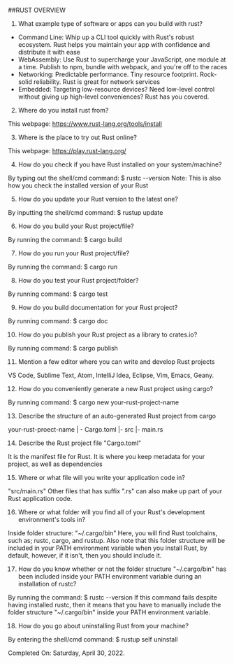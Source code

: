    ##RUST OVERVIEW

1. What example type of software or apps can you build with rust?

- Command Line: Whip up a CLI tool quickly with Rust's robust ecosystem. Rust helps you maintain your app with confidence and distribute it with ease
- WebAssembly: Use Rust to supercharge your JavaScript, one module at a time. Publish to npm, bundle with webpack, and you're off to the races
- Networking: Predictable performance. Tiny resource footprint. Rock-solid reliability. Rust is great for network services
- Embedded: Targeting low-resource devices? Need low-level control without giving up high-level conveniences? Rust has you covered.


2. Where do you install rust from?

This webpage: https://www.rust-lang.org/tools/install


3. Where is the place to try out Rust online?

This webpage:
https://play.rust-lang.org/


4. How do you check if you have Rust installed on your system/machine?

By typing out the shell/cmd command:
$ rustc --version
Note: This is also how you check the installed version of your Rust


5. How do you update your Rust version to the latest one?

By inputting the shell/cmd command:
$ rustup update


6. How do you build your Rust project/file?

By running the command:
$ cargo build


7. How do you run your Rust project/file?

By running the command:
$ cargo run


8. How do you test your Rust project/folder?

By running command:
$ cargo test


9. How do you build documentation for your Rust project?

By running command:
$ cargo doc


10. How do you publish your Rust project as a library to crates.io?

By running command:
$ cargo publish


11. Mention a few editor where you can write and develop Rust projects

VS Code, Sublime Text, Atom, IntelliJ Idea, Eclipse, Vim, Emacs, Geany.


12. How do you conveniently generate a new Rust project using cargo?

By running command:
$ cargo new your-rust-project-name


13. Describe the structure of an auto-generated Rust project from cargo

your-rust-proect-name
| - Cargo.toml
|- src
  |- main.rs


14. Describe the Rust project file "Cargo.toml"

It is the manifest file for Rust. It is where you keep metadata for your project, as well as dependencies


15. Where or what file will you write your application code in?

"src/main.rs"
Other files that has suffix ".rs" can also make up part of your Rust application code.


16. Where or what folder will you find all of your Rust's development environment's tools in?

Inside folder structure:
"~/.cargo/bin"
Here, you will find Rust toolchains, such as;
rustc, cargo, and rustup.
Also note that this folder structure will be included in your PATH environment variable when you install Rust, by default, however, if it isn't, then you should include it.


17. How do you know whether or not the folder structure "~/.cargo/bin" has been included inside your PATH environment variable during an installation of rustc?

By running the command:
$ rustc --version
If this command fails despite having installed rustc, then it means that you have to manually include the folder structure "~/.cargo/bin" inside your PATH environment variable.


18. How do you go about uninstalling Rust from your machine?

By entering the shell/cmd command:
$ rustup self uninstall


Completed On: Saturday, April 30, 2022.
